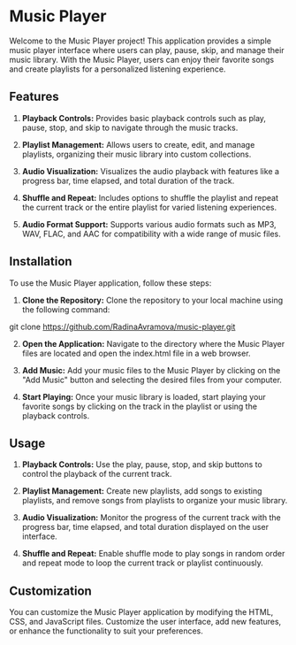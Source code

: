 # Music Player
Welcome to the Music Player project! This application provides a simple music player interface where users can play, pause, skip, and manage their music library. With the Music Player, users can enjoy their favorite songs and create playlists for a personalized listening experience.

## Features
1. **Playback Controls:** Provides basic playback controls such as play, pause, stop, and skip to navigate through the music tracks.

2. **Playlist Management:** Allows users to create, edit, and manage playlists, organizing their music library into custom collections.

3. **Audio Visualization:** Visualizes the audio playback with features like a progress bar, time elapsed, and total duration of the track.

4. **Shuffle and Repeat:** Includes options to shuffle the playlist and repeat the current track or the entire playlist for varied listening experiences.

5. **Audio Format Support:** Supports various audio formats such as MP3, WAV, FLAC, and AAC for compatibility with a wide range of music files.

## Installation
To use the Music Player application, follow these steps:

1. **Clone the Repository:** Clone the repository to your local machine using the following command:

git clone https://github.com/RadinaAvramova/music-player.git

2. **Open the Application:** Navigate to the directory where the Music Player files are located and open the index.html file in a web browser.

3. **Add Music:** Add your music files to the Music Player by clicking on the "Add Music" button and selecting the desired files from your computer.

4. **Start Playing:** Once your music library is loaded, start playing your favorite songs by clicking on the track in the playlist or using the playback controls.

## Usage
1. **Playback Controls:** Use the play, pause, stop, and skip buttons to control the playback of the current track.

2. **Playlist Management:** Create new playlists, add songs to existing playlists, and remove songs from playlists to organize your music library.

3. **Audio Visualization:** Monitor the progress of the current track with the progress bar, time elapsed, and total duration displayed on the user interface.

4. **Shuffle and Repeat:** Enable shuffle mode to play songs in random order and repeat mode to loop the current track or playlist continuously.

## Customization
You can customize the Music Player application by modifying the HTML, CSS, and JavaScript files. Customize the user interface, add new features, or enhance the functionality to suit your preferences.
